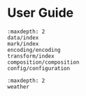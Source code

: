 # User Guide

```{toctree}
:maxdepth: 2
data/index
mark/index
encoding/encoding
transform/index
composition/composition
config/configuration
```

```{toctree}
:maxdepth: 2
weather
```
